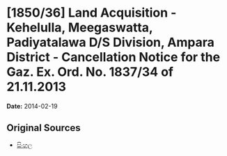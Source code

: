 # [1850/36] Land Acquisition - Kehelulla, Meegaswatta, Padiyatalawa D/S Division, Ampara District - Cancellation Notice for the Gaz. Ex. Ord. No. 1837/34 of 21.11.2013

**Date:** 2014-02-19

## Original Sources

- [සිංහල](https://documents.gov.lk/view/extra-gazettes/2014/2/1850-36_S.pdf)
